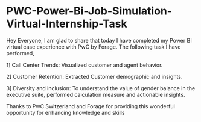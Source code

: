 # PWC-Power-Bi-Job-Simulation-Virtual-Internship-Task

Hey Everyone, I am glad to share that today I have completed my Power BI virtual case experience with PwC by Forage. 
The following task I have performed,

1] Call Center Trends:
 Visualized customer and agent behavior.

2] Customer Retention:
 Extracted Customer demographic and insights.

3] Diversity and inclusion:
 To understand the value of gender balance in the executive suite, 
 performed calculation measure and actionable insights.


Thanks to PwC Switzerland and Forage for providing this wonderful opportunity for enhancing knowledge and skills
